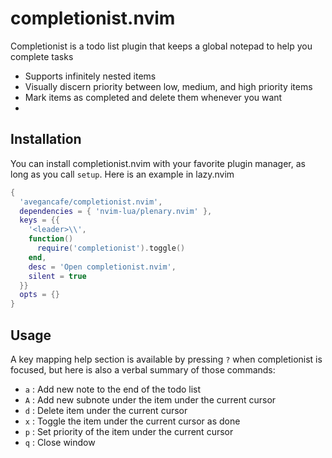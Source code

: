 # completionist.nvim

Completionist is a todo list plugin that keeps a global notepad to help you complete tasks

- Supports infinitely nested items
- Visually discern priority between low, medium, and high priority items
- Mark items as completed and delete them whenever you want
- 

## Installation
You can install completionist.nvim with your favorite plugin manager, as long as you call `setup`. Here is an example in lazy.nvim

```lua
{
  'avegancafe/completionist.nvim',
  dependencies = { 'nvim-lua/plenary.nvim' },
  keys = {{
    '<leader>\\',
    function()
      require('completionist').toggle()
    end,
    desc = 'Open completionist.nvim',
    silent = true
  }}
  opts = {}
}
```

## Usage

A key mapping help section is available by pressing `?` when completionist is focused, but here is also a verbal summary of those commands:

- `a` : Add new note to the end of the todo list
- `A` : Add new subnote under the item under the current cursor
- `d` : Delete item under the current cursor
- `x` : Toggle the item under the current cursor as done
- `p` : Set priority of the item under the current cursor
- `q` : Close window
